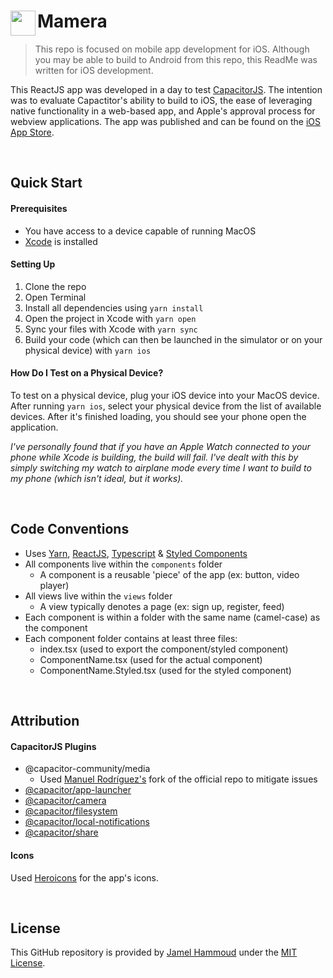 # <img align="left" src="https://user-images.githubusercontent.com/55815579/146818534-8e7c0170-f144-4f83-bdef-980071e9387b.png" width=40 height=40/> Mamera
> This repo is focused on mobile app development for iOS. Although you may be able to build to Android from this repo, this ReadMe was written for iOS development.

This ReactJS app was developed in a day to test [CapacitorJS](https://capacitorjs.com/). The intention was to evaluate Capactitor's ability to build to iOS, the ease of leveraging native functionality in a web-based app, and Apple's approval process for webview applications. The app was published and can be found on the [iOS App Store](https://apps.apple.com/ca/app/mamera/id1600575010).

<br/>

## Quick Start
#### Prerequisites
* You have access to a device capable of running MacOS
* [Xcode](https://apps.apple.com/us/app/xcode/id497799835) is installed

#### Setting Up
1. Clone the repo
2. Open Terminal
3. Install all dependencies using `yarn install`
4. Open the project in Xcode with `yarn open`
5. Sync your files with Xcode with `yarn sync`
6. Build your code (which can then be launched in the simulator or on your physical device) with `yarn ios` 

#### How Do I Test on a Physical Device?
To test on a physical device, plug your iOS device into your MacOS device. After running `yarn ios`, select your physical device from the list of available devices. After it's finished loading, you should see your phone open the application. 

_I've personally found that if you have an Apple Watch connected to your phone while Xcode is building, the build will fail. I've dealt with this by simply switching my watch to airplane mode every time I want to build to my phone (which isn't ideal, but it works)._

<br/>

## Code Conventions
* Uses [Yarn](https://yarnpkg.com/), [ReactJS](https://reactjs.org/), [Typescript](https://www.typescriptlang.org/) & [Styled Components](https://styled-components.com/)
* All components live within the `components` folder
  * A component is a reusable 'piece' of the app (ex: button, video player)
* All views live within the `views` folder
  * A view typically denotes a page (ex: sign up, register, feed)
* Each component is within a folder with the same name (camel-case) as the component
* Each component folder contains at least three files:
  * index.tsx (used to export the component/styled component)
  * ComponentName.tsx (used for the actual component)
  * ComponentName.Styled.tsx (used for the styled component)

<br/>

## Attribution
#### CapacitorJS Plugins
* @capacitor-community/media
  * Used [Manuel Rodríguez's](https://github.com/dragermrb/media) fork of the official repo to mitigate issues
* [@capacitor/app-launcher](https://capacitorjs.com/docs/apis/app-launcher)
* [@capacitor/camera](https://capacitorjs.com/docs/apis/camera)
* [@capacitor/filesystem](https://capacitorjs.com/docs/apis/filesystem)
* [@capacitor/local-notifications](https://capacitorjs.com/docs/apis/local-notifications)
* [@capacitor/share](https://capacitorjs.com/docs/apis/share)

#### Icons
Used [Heroicons](https://heroicons.com/) for the app's icons.

<br/>

## License

This GitHub repository is provided by [Jamel Hammoud](https://jamelhammoud.com) under the [MIT License](http://opensource.org/licenses/MIT).
